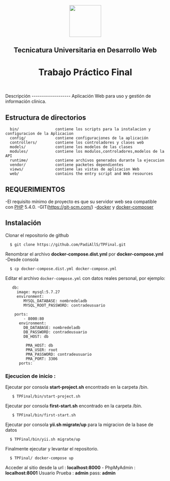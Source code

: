 <p align="center">
    <a href="https://www.uncoma.edu.ar" target="_blank">
        <img src="https://www.uncoma.edu.ar/wp-content/uploads/2018/04/LOGOUNC-e1522858761795.png" height="100px">
    </a>
    <h2 align="center">Tecnicatura Universitaria en Desarrollo Web</h2>
    <h1 align="center">Trabajo Práctico Final</h1>
    <br>
</p>
Descripción
-------------------
Aplicación Web para uso y gestión de información clinica.

Estructura de directorios
-------------------

      bin/                contiene los scripts para la instalacion y configuracion de la Aplicacion
      config/             contiene configuraciones de la aplicación
      controllers/        contiene los controladores y clases web
      models/             contiene los modelos de las clases
      modules/            contiene los modulos,controladores,modelos de la API
      runtime/            contiene archivos generados durante la ejecucion
      vendor/             contiene packetes dependientes
      views/              contiene las vistas de aplicacion Web
      web/                contains the entry script and Web resources

REQUERIMIENTOS
------------

-El requisito mínimo  de proyecto es que su servidor web sea compatible con [PHP](https://www.php.net/) 5.4.0.
-GIT(https://git-scm.com/)
-[docker](https://get.docker.com/) y [docker-composer](http://getcomposer.org/)

Instalación
------------
Clonar el repositorio de github
 ```
   $ git clone https://github.com/PadiAllS/TPFinal.git
 ``` 
Renombrar el archivo **docker-compose.dist.yml** por **docker-compose.yml**
-Desde consola
 ```
   $ cp docker-compose.dist.yml docker-compose.yml
 ```   
 
Editar el archivo `docker-compose.yml` con datos reales personal, por ejemplo:

```services:
   db:
     image: mysql:5.7.27
     environment:
        MYSQL_DATABASE: nombredeladb
        MYSQL_ROOT_PASSWORD: contradeusuario
```

```app:
    ports:
        - 8000:80
      environment:
        DB_DATABASE: nombredeladb
        DB_PASSWORD: contradeusuario
        DB_HOST: db
```
``` phpmyadmin:
         PMA_HOST: db
         PMA_USER: root
         PMA_PASSWORD: contradeusuario
         PMA_PORT: 3306
      ports:
```      
### Ejecucion de inicio :

Ejecutar por consola **start-project.sh** encontrado en la carpeta /bin. 
```
   $ TPFinal/bin/start-project.sh
 ``` 

Ejecutar por consola **first-start.sh** encontrado en la carpeta /bin.
```
   $ TPFinal/bin/first-start.sh
 ``` 
 Ejecutar por consola **yii.sh migrate/up** para la migracion de la base de datos 
 ```
   $ TPFinal/bin/yii.sh migrate/up
 ``` 
 Finalmente ejecutar y levantar el repositorio. 
 ```
   $ TPFinal/ docker-compose up
 ``` 
 Acceder al sitio desde la url : **localhost:8000** - PhpMyAdmin : **localhost:8001**
 Usuario Prueba : **admin** pass: **admin**
